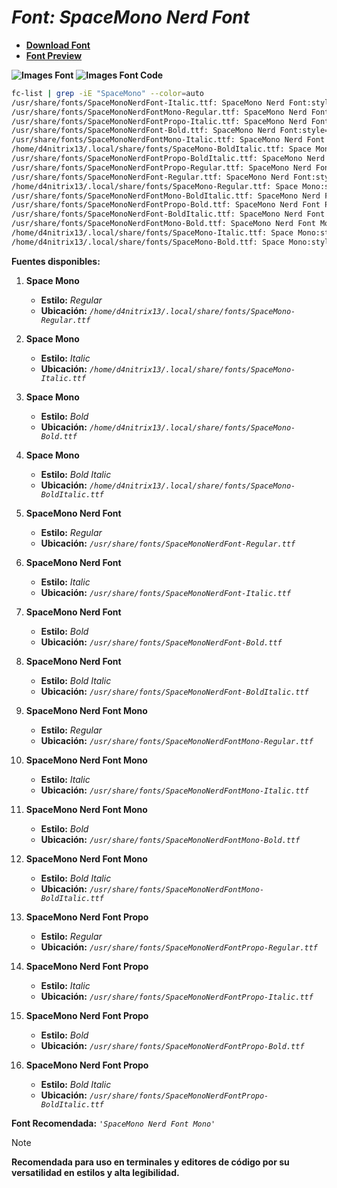 <!-- Autor: Daniel Benjamin Perez Morales -->
<!-- GitHub: https://github.com/DanielPerezMoralesDev13 -->
<!-- Correo electrónico: danielperezdev@proton.me -->

# ***Font: SpaceMono Nerd Font***

- **[Download Font](https://github.com/ryanoasis/nerd-fonts/releases/download/v3.2.1/SpaceMono.zip "https://github.com/ryanoasis/nerd-fonts/releases/download/v3.2.1/SpaceMono.zip")**
- **[Font Preview](https://www.programmingfonts.org/#space "https://www.programmingfonts.org/#space")**

**![Images Font](../../Fonts/SpaceMono%20Nerd%20Font.png "Fonts/SpaceMono Nerd Font.png")**
**![Images Font Code](../../Font%20Images%20Code/SpaceMono%20Nerd%20Font%20Code.png "Font Images Code/SpaceMono Nerd Font Code.png")**

```bash
fc-list | grep -iE "SpaceMono" --color=auto
/usr/share/fonts/SpaceMonoNerdFont-Italic.ttf: SpaceMono Nerd Font:style=Italic
/usr/share/fonts/SpaceMonoNerdFontMono-Regular.ttf: SpaceMono Nerd Font Mono:style=Regular
/usr/share/fonts/SpaceMonoNerdFontPropo-Italic.ttf: SpaceMono Nerd Font Propo:style=Italic
/usr/share/fonts/SpaceMonoNerdFont-Bold.ttf: SpaceMono Nerd Font:style=Bold
/usr/share/fonts/SpaceMonoNerdFontMono-Italic.ttf: SpaceMono Nerd Font Mono:style=Italic
/home/d4nitrix13/.local/share/fonts/SpaceMono-BoldItalic.ttf: Space Mono:style=Bold Italic
/usr/share/fonts/SpaceMonoNerdFontPropo-BoldItalic.ttf: SpaceMono Nerd Font Propo:style=Bold Italic
/usr/share/fonts/SpaceMonoNerdFontPropo-Regular.ttf: SpaceMono Nerd Font Propo:style=Regular
/usr/share/fonts/SpaceMonoNerdFont-Regular.ttf: SpaceMono Nerd Font:style=Regular
/home/d4nitrix13/.local/share/fonts/SpaceMono-Regular.ttf: Space Mono:style=Regular
/usr/share/fonts/SpaceMonoNerdFontMono-BoldItalic.ttf: SpaceMono Nerd Font Mono:style=Bold Italic
/usr/share/fonts/SpaceMonoNerdFontPropo-Bold.ttf: SpaceMono Nerd Font Propo:style=Bold
/usr/share/fonts/SpaceMonoNerdFont-BoldItalic.ttf: SpaceMono Nerd Font:style=Bold Italic
/usr/share/fonts/SpaceMonoNerdFontMono-Bold.ttf: SpaceMono Nerd Font Mono:style=Bold
/home/d4nitrix13/.local/share/fonts/SpaceMono-Italic.ttf: Space Mono:style=Italic
/home/d4nitrix13/.local/share/fonts/SpaceMono-Bold.ttf: Space Mono:style=Bold
```

**Fuentes disponibles:**

1. **Space Mono**
   - **Estilo:** *Regular*
   - **Ubicación:** *`/home/d4nitrix13/.local/share/fonts/SpaceMono-Regular.ttf`*

2. **Space Mono**
   - **Estilo:** *Italic*
   - **Ubicación:** *`/home/d4nitrix13/.local/share/fonts/SpaceMono-Italic.ttf`*

3. **Space Mono**
   - **Estilo:** *Bold*
   - **Ubicación:** *`/home/d4nitrix13/.local/share/fonts/SpaceMono-Bold.ttf`*

4. **Space Mono**
   - **Estilo:** *Bold Italic*
   - **Ubicación:** *`/home/d4nitrix13/.local/share/fonts/SpaceMono-BoldItalic.ttf`*

5. **SpaceMono Nerd Font**
   - **Estilo:** *Regular*
   - **Ubicación:** *`/usr/share/fonts/SpaceMonoNerdFont-Regular.ttf`*

6. **SpaceMono Nerd Font**
   - **Estilo:** *Italic*
   - **Ubicación:** *`/usr/share/fonts/SpaceMonoNerdFont-Italic.ttf`*

7. **SpaceMono Nerd Font**
   - **Estilo:** *Bold*
   - **Ubicación:** *`/usr/share/fonts/SpaceMonoNerdFont-Bold.ttf`*

8. **SpaceMono Nerd Font**
   - **Estilo:** *Bold Italic*
   - **Ubicación:** *`/usr/share/fonts/SpaceMonoNerdFont-BoldItalic.ttf`*

9. **SpaceMono Nerd Font Mono**
   - **Estilo:** *Regular*
   - **Ubicación:** *`/usr/share/fonts/SpaceMonoNerdFontMono-Regular.ttf`*

10. **SpaceMono Nerd Font Mono**
    - **Estilo:** *Italic*
    - **Ubicación:** *`/usr/share/fonts/SpaceMonoNerdFontMono-Italic.ttf`*

11. **SpaceMono Nerd Font Mono**
    - **Estilo:** *Bold*
    - **Ubicación:** *`/usr/share/fonts/SpaceMonoNerdFontMono-Bold.ttf`*

12. **SpaceMono Nerd Font Mono**
    - **Estilo:** *Bold Italic*
    - **Ubicación:** *`/usr/share/fonts/SpaceMonoNerdFontMono-BoldItalic.ttf`*

13. **SpaceMono Nerd Font Propo**
    - **Estilo:** *Regular*
    - **Ubicación:** *`/usr/share/fonts/SpaceMonoNerdFontPropo-Regular.ttf`*

14. **SpaceMono Nerd Font Propo**
    - **Estilo:** *Italic*
    - **Ubicación:** *`/usr/share/fonts/SpaceMonoNerdFontPropo-Italic.ttf`*

15. **SpaceMono Nerd Font Propo**
    - **Estilo:** *Bold*
    - **Ubicación:** *`/usr/share/fonts/SpaceMonoNerdFontPropo-Bold.ttf`*

16. **SpaceMono Nerd Font Propo**
    - **Estilo:** *Bold Italic*
    - **Ubicación:** *`/usr/share/fonts/SpaceMonoNerdFontPropo-BoldItalic.ttf`*

**Font Recomendada:** *`'SpaceMono Nerd Font Mono'`*

> [!NOTE]
> **Recomendada para uso en terminales y editores de código por su versatilidad en estilos y alta legibilidad.**
